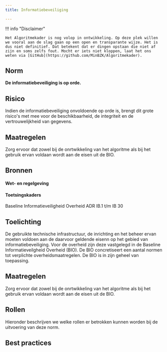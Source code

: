 ```yaml
---
title: Informatiebeveiliging

---
```


!!! info "Disclaimer"

    Het Algoritmekader is nog volop in ontwikkeling. Op deze plek willen we vooral aan de slag gaan op een open en transparante wijze. Het is dus niet definitief. Dat betekent dat er dingen opstaan die niet af zijn en soms zelfs fout. Mocht er iets niet kloppen, laat het ons weten via [GitHub](https://github.com/MinBZK/Algoritmekader).


## Norm
**De informatiebeveiliging is op orde.**

## Risico
Indien de informatiebeveiliging onvoldoende op orde is, brengt dit grote risico's met mee voor de beschikbaarheid, de integriteit en de vertrouwelijkheid van gegevens. 

## Maatregelen
Zorg ervoor dat zowel bij de onrtwikkeling van het algoritme als bij het gebruik ervan voldaan wordt aan de eisen uit de BIO. 

## Bronnen

#### Wet- en regelgeving

#### Toetsingskaders
Baseline Informatieveiligheid Overheid
ADR IB.1 t/m IB 30

## Toelichting
De gebruikte technische infrastructuur, de inrichting en het beheer ervan moeten voldoen aan de daarvoor geldende eisenn op het gebied van informatiebeveiliging. Voor de overheid zijn deze vastgelegd in de Baseline Informatieveilgheid Overheid (BIO). De BIO concretiseert een aantal normen tot verplichte overheidsmaatregelen. De BIO is in zijn geheel van toepassing. 

## Maatregelen
Zorg ervoor dat zowel bij de onrtwikkeling van het algoritme als bij het gebruik ervan voldaan wordt aan de eisen uit de BIO. 

## Rollen
Hieronder beschrijven we welke rollen er betrokken kunnen worden bij de uitvoering van deze norm. 



## Best practices

